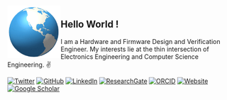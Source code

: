 <img align="left" width="120" height="auto" alt="" src="images/globe.gif"/>

## Hello World !&nbsp;

I am a Hardware and Firmware Design and Verification Engineer. My interests lie at the thin intersection of Electronics Engineering and Computer Science Engineering. ✌️

[![Twitter](https://img.shields.io/twitter/follow/ArunaFX?label=%40ArunaFX&logo=Twitter&color=blue&logoColor=blue&style=flat-square)](https://twitter.com/ArunaFX)
[![GitHub](https://img.shields.io/badge/-@archfx-181717?style=flat-square&logo=GitHub&logoColor=white)](https://github.com/archfx)
[![LinkedIn](https://img.shields.io/badge/-LinkedIn-0077B5?style=flat-square&logo=Linkedin&logoColor=white)](https://www.linkedin.com/in/arunajayasena)
[![ResearchGate](https://img.shields.io/badge/-ResearchGate-00CCBB?style=flat-square&logo=ResearchGate&logoColor=white)](https://www.researchgate.net/profile/Arunajayasena)
[![ORCID](https://img.shields.io/badge/-ORCID-A6CE39?style=flat-square&logo=ORCID&logoColor=white)](https://orcid.org/0000-0002-8347-5065) 
[![Website](https://img.shields.io/website?label=archfx.github.io&url=https%3A%2F%2Farchfx.github.io&style=flat-square)](https://archfx.github.io)
[![Google Scholar](https://img.shields.io/badge/GScholar--blue.svg?style=flat-square)](https://scholar.google.com/citations?user=VIHZNs8AAAAJ&hl=en&oi=ao)



<!-- <picture>
  <source srcset="https://raw.githubusercontent.com/Archfx/github-stats/master/generated/overview.svg#gh-dark-mode-only" media="(prefers-color-scheme: dark)">
  <img src="https://raw.githubusercontent.com/Archfx/github-stats/master/generated/overview.svg#gh-light-mode-only" class="center"align="left">
</picture>

<picture>
  <source srcset="https://raw.githubusercontent.com/Archfx/github-stats/master/generated/languages.svg#gh-dark-mode-only" media="(prefers-color-scheme: dark)">
  <img src="https://raw.githubusercontent.com/Archfx/github-stats/master/generated/languages.svg#gh-light-mode-only"  align="right">
</picture> 

 -->






